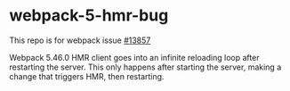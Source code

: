 # webpack-5-hmr-bug

This repo is for webpack issue [#13857](https://github.com/webpack/webpack/issues/13857)

Webpack 5.46.0 HMR client goes into an infinite reloading loop after restarting the server.
This only happens after starting the server, making a change that triggers HMR, then restarting.
